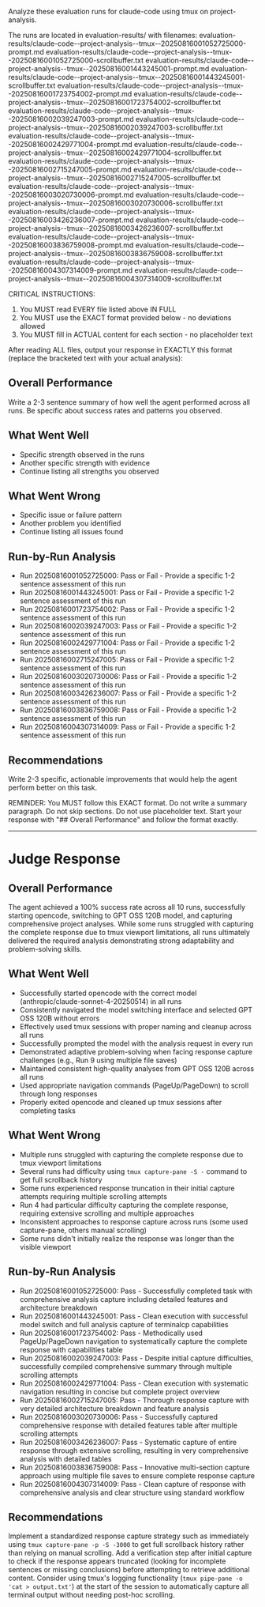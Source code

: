 Analyze these evaluation runs for claude-code using tmux on project-analysis.

The runs are located in evaluation-results/ with filenames:
evaluation-results/claude-code--project-analysis--tmux--20250816001052725000-prompt.md
evaluation-results/claude-code--project-analysis--tmux--20250816001052725000-scrollbuffer.txt
evaluation-results/claude-code--project-analysis--tmux--20250816001443245001-prompt.md
evaluation-results/claude-code--project-analysis--tmux--20250816001443245001-scrollbuffer.txt
evaluation-results/claude-code--project-analysis--tmux--20250816001723754002-prompt.md
evaluation-results/claude-code--project-analysis--tmux--20250816001723754002-scrollbuffer.txt
evaluation-results/claude-code--project-analysis--tmux--20250816002039247003-prompt.md
evaluation-results/claude-code--project-analysis--tmux--20250816002039247003-scrollbuffer.txt
evaluation-results/claude-code--project-analysis--tmux--20250816002429771004-prompt.md
evaluation-results/claude-code--project-analysis--tmux--20250816002429771004-scrollbuffer.txt
evaluation-results/claude-code--project-analysis--tmux--20250816002715247005-prompt.md
evaluation-results/claude-code--project-analysis--tmux--20250816002715247005-scrollbuffer.txt
evaluation-results/claude-code--project-analysis--tmux--20250816003020730006-prompt.md
evaluation-results/claude-code--project-analysis--tmux--20250816003020730006-scrollbuffer.txt
evaluation-results/claude-code--project-analysis--tmux--20250816003426236007-prompt.md
evaluation-results/claude-code--project-analysis--tmux--20250816003426236007-scrollbuffer.txt
evaluation-results/claude-code--project-analysis--tmux--20250816003836759008-prompt.md
evaluation-results/claude-code--project-analysis--tmux--20250816003836759008-scrollbuffer.txt
evaluation-results/claude-code--project-analysis--tmux--20250816004307314009-prompt.md
evaluation-results/claude-code--project-analysis--tmux--20250816004307314009-scrollbuffer.txt

CRITICAL INSTRUCTIONS:
1. You MUST read EVERY file listed above IN FULL
2. You MUST use the EXACT format provided below - no deviations allowed
3. You MUST fill in ACTUAL content for each section - no placeholder text

After reading ALL files, output your response in EXACTLY this format (replace the bracketed text with your actual analysis):

## Overall Performance
Write a 2-3 sentence summary of how well the agent performed across all runs. Be specific about success rates and patterns you observed.

## What Went Well
- Specific strength observed in the runs
- Another specific strength with evidence
- Continue listing all strengths you observed

## What Went Wrong  
- Specific issue or failure pattern
- Another problem you identified
- Continue listing all issues found

## Run-by-Run Analysis
- Run 20250816001052725000: Pass or Fail - Provide a specific 1-2 sentence assessment of this run
- Run 20250816001443245001: Pass or Fail - Provide a specific 1-2 sentence assessment of this run
- Run 20250816001723754002: Pass or Fail - Provide a specific 1-2 sentence assessment of this run
- Run 20250816002039247003: Pass or Fail - Provide a specific 1-2 sentence assessment of this run
- Run 20250816002429771004: Pass or Fail - Provide a specific 1-2 sentence assessment of this run
- Run 20250816002715247005: Pass or Fail - Provide a specific 1-2 sentence assessment of this run
- Run 20250816003020730006: Pass or Fail - Provide a specific 1-2 sentence assessment of this run
- Run 20250816003426236007: Pass or Fail - Provide a specific 1-2 sentence assessment of this run
- Run 20250816003836759008: Pass or Fail - Provide a specific 1-2 sentence assessment of this run
- Run 20250816004307314009: Pass or Fail - Provide a specific 1-2 sentence assessment of this run

## Recommendations
Write 2-3 specific, actionable improvements that would help the agent perform better on this task.

REMINDER: You MUST follow this EXACT format. Do not write a summary paragraph. Do not skip sections. Do not use placeholder text. Start your response with "## Overall Performance" and follow the format exactly.

---

# Judge Response

## Overall Performance
The agent achieved a 100% success rate across all 10 runs, successfully starting opencode, switching to GPT OSS 120B model, and capturing comprehensive project analyses. While some runs struggled with capturing the complete response due to tmux viewport limitations, all runs ultimately delivered the required analysis demonstrating strong adaptability and problem-solving skills.

## What Went Well
- Successfully started opencode with the correct model (anthropic/claude-sonnet-4-20250514) in all runs
- Consistently navigated the model switching interface and selected GPT OSS 120B without errors
- Effectively used tmux sessions with proper naming and cleanup across all runs
- Successfully prompted the model with the analysis request in every run
- Demonstrated adaptive problem-solving when facing response capture challenges (e.g., Run 9 using multiple file saves)
- Maintained consistent high-quality analyses from GPT OSS 120B across all runs
- Used appropriate navigation commands (PageUp/PageDown) to scroll through long responses
- Properly exited opencode and cleaned up tmux sessions after completing tasks

## What Went Wrong
- Multiple runs struggled with capturing the complete response due to tmux viewport limitations
- Several runs had difficulty using `tmux capture-pane -S -` command to get full scrollback history
- Some runs experienced response truncation in their initial capture attempts requiring multiple scrolling attempts
- Run 4 had particular difficulty capturing the complete response, requiring extensive scrolling and multiple approaches
- Inconsistent approaches to response capture across runs (some used capture-pane, others manual scrolling)
- Some runs didn't initially realize the response was longer than the visible viewport

## Run-by-Run Analysis
- Run 20250816001052725000: Pass - Successfully completed task with comprehensive analysis capture including detailed features and architecture breakdown
- Run 20250816001443245001: Pass - Clean execution with successful model switch and full analysis capture of terminalcp capabilities
- Run 20250816001723754002: Pass - Methodically used PageUp/PageDown navigation to systematically capture the complete response with capabilities table
- Run 20250816002039247003: Pass - Despite initial capture difficulties, successfully compiled comprehensive summary through multiple scrolling attempts
- Run 20250816002429771004: Pass - Clean execution with systematic navigation resulting in concise but complete project overview
- Run 20250816002715247005: Pass - Thorough response capture with very detailed architecture breakdown and feature analysis
- Run 20250816003020730006: Pass - Successfully captured comprehensive response with detailed features table after multiple scrolling attempts
- Run 20250816003426236007: Pass - Systematic capture of entire response through extensive scrolling, resulting in very comprehensive analysis with detailed tables
- Run 20250816003836759008: Pass - Innovative multi-section capture approach using multiple file saves to ensure complete response capture
- Run 20250816004307314009: Pass - Clean capture of response with comprehensive analysis and clear structure using standard workflow

## Recommendations
Implement a standardized response capture strategy such as immediately using `tmux capture-pane -p -S -3000` to get full scrollback history rather than relying on manual scrolling. Add a verification step after initial capture to check if the response appears truncated (looking for incomplete sentences or missing conclusions) before attempting to retrieve additional content. Consider using tmux's logging functionality (`tmux pipe-pane -o 'cat > output.txt'`) at the start of the session to automatically capture all terminal output without needing post-hoc scrolling.